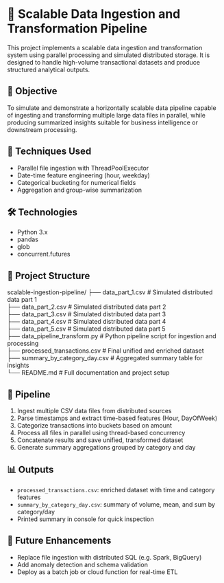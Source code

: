 # 🔄 Scalable Data Ingestion and Transformation Pipeline

This project implements a scalable data ingestion and transformation system using parallel processing and simulated distributed storage. It is designed to handle high-volume transactional datasets and produce structured analytical outputs.

## 🎯 Objective

To simulate and demonstrate a horizontally scalable data pipeline capable of ingesting and transforming multiple large data files in parallel, while producing summarized insights suitable for business intelligence or downstream processing.

## 🧠 Techniques Used

- Parallel file ingestion with ThreadPoolExecutor
- Date-time feature engineering (hour, weekday)
- Categorical bucketing for numerical fields
- Aggregation and group-wise summarization

## 🛠️ Technologies

- Python 3.x
- pandas
- glob
- concurrent.futures

## 📁 Project Structure

scalable-ingestion-pipeline/
├── data_part_1.csv                    # Simulated distributed data part 1  
├── data_part_2.csv                    # Simulated distributed data part 2  
├── data_part_3.csv                    # Simulated distributed data part 3  
├── data_part_4.csv                    # Simulated distributed data part 4  
├── data_part_5.csv                    # Simulated distributed data part 5  
├── data_pipeline_transform.py        # Python pipeline script for ingestion and processing  
├── processed_transactions.csv         # Final unified and enriched dataset  
├── summary_by_category_day.csv        # Aggregated summary table for insights  
└── README.md                          # Full documentation and project setup

## 🚀 Pipeline

1. Ingest multiple CSV data files from distributed sources  
2. Parse timestamps and extract time-based features (Hour, DayOfWeek)  
3. Categorize transactions into buckets based on amount  
4. Process all files in parallel using thread-based concurrency  
5. Concatenate results and save unified, transformed dataset  
6. Generate summary aggregations grouped by category and day

## 📊 Outputs

- `processed_transactions.csv`: enriched dataset with time and category features  
- `summary_by_category_day.csv`: summary of volume, mean, and sum by category/day  
- Printed summary in console for quick inspection

## 📌 Future Enhancements

- Replace file ingestion with distributed SQL (e.g. Spark, BigQuery)  
- Add anomaly detection and schema validation  
- Deploy as a batch job or cloud function for real-time ETL
